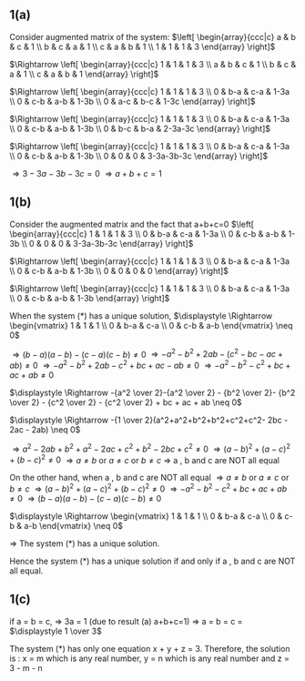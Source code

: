 ## 1(a)
Consider augmented matrix of the system: 
$\left[ \begin{array}{ccc|c} 
a & b & c & 1 \\ 
b & c & a & 1 \\
c & a & b & 1 \\
1 & 1 & 1 & 3
\end{array} \right]$

$\Rightarrow \left[ \begin{array}{ccc|c} 
1 & 1 & 1 & 3 \\
a & b & c & 1 \\ 
b & c & a & 1 \\
c & a & b & 1
\end{array} \right]$

$\Rightarrow \left[ \begin{array}{ccc|c} 
1 & 1 & 1 & 3 \\
0 & b-a & c-a & 1-3a \\ 
0 & c-b & a-b & 1-3b \\
0 & a-c & b-c & 1-3c
\end{array} \right]$

$\Rightarrow \left[ \begin{array}{ccc|c} 
1 & 1 & 1 & 3 \\
0 & b-a & c-a & 1-3a \\ 
0 & c-b & a-b & 1-3b \\
0 & b-c & b-a & 2-3a-3c
\end{array} \right]$

$\Rightarrow \left[ \begin{array}{ccc|c} 
1 & 1 & 1 & 3 \\
0 & b-a & c-a & 1-3a \\ 
0 & c-b & a-b & 1-3b \\
0 & 0 & 0 & 3-3a-3b-3c
\end{array} \right]$

$\Rightarrow 3-3a-3b-3c = 0$
$\Rightarrow a+b+c = 1$

## 1(b)
Consider the augmented matrix and the fact that a+b+c=0
$\left[ \begin{array}{ccc|c} 
1 & 1 & 1 & 3 \\
0 & b-a & c-a & 1-3a \\ 
0 & c-b & a-b & 1-3b \\
0 & 0 & 0 & 3-3a-3b-3c
\end{array} \right]$

$\Rightarrow \left[ \begin{array}{ccc|c} 
1 & 1 & 1 & 3 \\
0 & b-a & c-a & 1-3a \\ 
0 & c-b & a-b & 1-3b \\
0 & 0 & 0 & 0
\end{array} \right]$

$\Rightarrow \left[ \begin{array}{ccc|c} 
1 & 1 & 1 & 3 \\
0 & b-a & c-a & 1-3a \\ 
0 & c-b & a-b & 1-3b
\end{array} \right]$

When the system (\*) has a unique solution,
$\displaystyle \Rightarrow \begin{vmatrix}
1 & 1 & 1 \\
0 & b-a & c-a \\ 
0 & c-b & a-b
\end{vmatrix} \neq 0$

$\displaystyle \Rightarrow (b-a)(a-b) - (c-a)(c-b) \neq 0$
$\displaystyle \Rightarrow -a^2-b^2+2ab - (c^2-bc-ac+ab) \neq 0$
$\displaystyle \Rightarrow -a^2-b^2+2ab - c^2+bc+ac-ab \neq 0$
$\displaystyle \Rightarrow -a^2 - b^2 - c^2 + bc + ac + ab \neq 0$

$\displaystyle \Rightarrow -{a^2 \over 2}-{a^2 \over 2} - {b^2 \over 2}- {b^2 \over 2} - {c^2 \over 2} - {c^2 \over 2} + bc + ac + ab \neq 0$

$\displaystyle \Rightarrow -{1 \over 2}(a^2+a^2+b^2+b^2+c^2+c^2- 2bc - 2ac - 2ab) \neq 0$

$\displaystyle \Rightarrow a^2- 2ab+b^2+a^2- 2ac+c^2+b^2- 2bc+c^2 \neq 0$
$\displaystyle \Rightarrow (a-b)^2+(a-c)^2+(b-c)^2 \neq 0$
$\displaystyle \Rightarrow a \neq b$ or $a \neq c$ or $b \neq c$
$\displaystyle \Rightarrow$ a , b and c are NOT all equal

On the other hand, when a , b and c are NOT all equal
$\displaystyle \Rightarrow a \neq b$ or $a \neq c$ or $b \neq c$
$\displaystyle \Rightarrow (a-b)^2+(a-c)^2+(b-c)^2 \neq 0$
$\displaystyle \Rightarrow -a^2 - b^2 - c^2 + bc + ac + ab \neq 0$
$\displaystyle \Rightarrow (b-a)(a-b) - (c-a)(c-b) \neq 0$

$\displaystyle \Rightarrow \begin{vmatrix}
1 & 1 & 1 \\
0 & b-a & c-a \\ 
0 & c-b & a-b
\end{vmatrix} \neq 0$

$\displaystyle \Rightarrow$ The system (\*) has a unique solution.

Hence the system (\*) has a unique solution if and only if a , b and c are NOT all equal.

## 1(c)
if a = b = c,
$\displaystyle \Rightarrow$ 3a = 1 (due to result (a) a+b+c=1)
$\displaystyle \Rightarrow$ a = b = c = $\displaystyle 1 \over 3$

The system (\*) has only one equation x + y + z = 3. Therefore, the solution is :
x = m which is any real number,
y = n which is any real number and
z = 3 - m - n